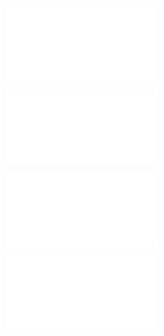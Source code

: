 ![@](steps/prompt.5f89145c.md)

![@](steps/file.b83147db.md)

![@](steps/file.649adee6.md)

![@](steps/file.fe4bd275.md)